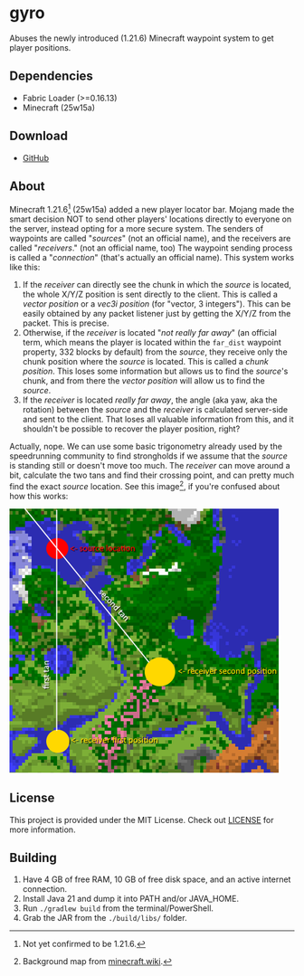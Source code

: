 # gyro

Abuses the newly introduced (1.21.6) Minecraft waypoint system to get player positions.

## Dependencies

- Fabric Loader (>=0.16.13)
- Minecraft (25w15a)

## Download

- [GitHub](https://github.com/VidTu/gyro/releases)

## About

Minecraft 1.21.6[^1] (25w15a) added a new player locator bar. Mojang made the smart decision NOT to send other players'
locations directly to everyone on the server, instead opting for a more secure system. The senders of waypoints
are called "*sources*" (not an official name), and the receivers are called "*receivers*." (not an official name, too)
The waypoint sending process is called a "*connection*" (that's actually an official name). This system works like this:

1. If the *receiver* can directly see the chunk in which the *source* is located, the whole X/Y/Z position is sent
   directly to the client. This is called a *vector position* or a *vec3i position* (for "vector, 3 integers").
   This can be easily obtained by any packet listener just by getting the X/Y/Z from the packet. This is precise.
2. Otherwise, if the *receiver* is located "*not really far away*" (an official term, which means the player is located
   within the `far_dist` waypoint property, 332 blocks by default) from the *source*, they receive only the chunk
   position where the *source* is located. This is called a *chunk position*. This loses some information
   but allows us to find the *source*'s chunk, and from there the *vector position* will allow us to find the *source*.
3. If the *receiver* is located *really far away*, the angle (aka yaw, aka the rotation) between the *source* and the
   *receiver* is calculated server-side and sent to the client. That loses all valuable information from this,
   and it shouldn't be possible to recover the player position, right?

Actually, nope. We can use some basic trigonometry already used by the speedrunning community to find strongholds
if we assume that the *source* is standing still or doesn't move too much. The *receiver* can move around a bit,
calculate the two tans and find their crossing point, and can pretty much find the exact *source* location.
See this image[^2], if you're confused about how this works:

![an image of two tans crossing](taninfo.png)

[^1]: Not yet confirmed to be 1.21.6.
[^2]: Background map from [minecraft.wiki](https://minecraft.wiki/index.php?curid=122350).

## License

This project is provided under the MIT License.
Check out [LICENSE](https://github.com/VidTu/gyro/blob/main/LICENSE) for more information.

## Building

1. Have 4 GB of free RAM, 10 GB of free disk space, and an active internet connection.
2. Install Java 21 and dump it into PATH and/or JAVA_HOME.
3. Run `./gradlew build` from the terminal/PowerShell.
4. Grab the JAR from the `./build/libs/` folder.
